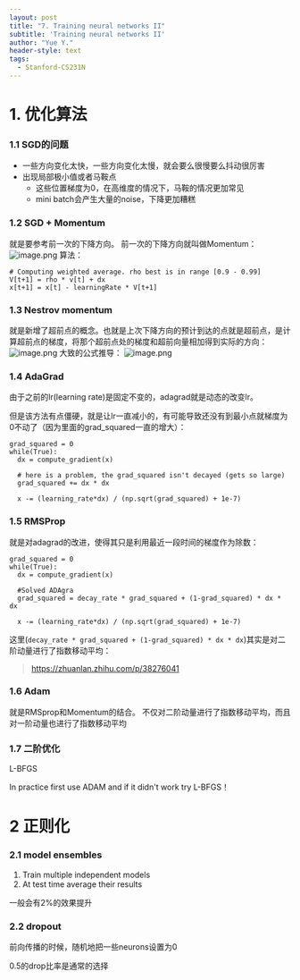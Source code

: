 ```yaml
---
layout: post
title: "7. Training neural networks II"
subtitle: 'Training neural networks II'
author: "Yue Y."
header-style: text
tags:
  - Stanford-CS231N
---
```



# 1. 优化算法
### 1.1  SGD的问题
- 一些方向变化太快，一些方向变化太慢，就会要么很慢要么抖动很厉害
- 出现局部极小值或者马鞍点
    - 这些位置梯度为0，在高维度的情况下，马鞍的情况更加常见
    - mini batch会产生大量的noise，下降更加糟糕

### 1.2 SGD + Momentum
就是要参考前一次的下降方向。
前一次的下降方向就叫做Momentum：
![image.png](https://i.loli.net/2019/09/30/FBZdb2KUG9yz1s6.png)
算法：
```
# Computing weighted average. rho best is in range [0.9 - 0.99]
V[t+1] = rho * v[t] + dx
x[t+1] = x[t] - learningRate * V[t+1]
```

### 1.3 Nestrov momentum
就是新增了超前点的概念。也就是上次下降方向的预计到达的点就是超前点，是计算超前点的梯度，将那个超前点处的梯度和超前向量相加得到实际的方向：
![image.png](https://i.loli.net/2019/09/30/xNdMtFuSVk52KHQ.png)
大致的公式推导：
![image.png](https://i.loli.net/2019/09/30/fcR8XVnGM4s69HT.png)

### 1.4 AdaGrad
由于之前的lr(learning rate)是固定不变的，adagrad就是动态的改变lr。

但是该方法有点僵硬，就是让lr一直减小的，有可能导致还没有到最小点就梯度为0不动了（因为里面的grad_squared一直的增大）：
```
grad_squared = 0
while(True):
  dx = compute_gradient(x)
  
  # here is a problem, the grad_squared isn't decayed (gets so large)
  grad_squared += dx * dx			
  
  x -= (learning_rate*dx) / (np.sqrt(grad_squared) + 1e-7)
```

### 1.5 RMSProp
就是对adagrad的改进，使得其只是利用最近一段时间的梯度作为除数：
```
grad_squared = 0
while(True):
  dx = compute_gradient(x)
  
  #Solved ADAgra
  grad_squared = decay_rate * grad_squared + (1-grad_squared) * dx * dx  
  
  x -= (learning_rate*dx) / (np.sqrt(grad_squared) + 1e-7)
```

这里(`decay_rate * grad_squared + (1-grad_squared) * dx * dx`)其实是对二阶动量进行了指数移动平均：
> https://zhuanlan.zhihu.com/p/38276041

### 1.6 Adam
就是RMSprop和Momentum的结合。
不仅对二阶动量进行了指数移动平均，而且对一阶动量也进行了指数移动平均

### 1.7 二阶优化
L-BFGS

In practice first use ADAM and if it didn't work try L-BFGS！

# 2 正则化
### 2.1 model ensembles
1. Train multiple independent models
2. At test time average their results

一般会有2%的效果提升

### 2.2 dropout
前向传播的时候，随机地把一些neurons设置为0

0.5的drop比率是通常的选择
